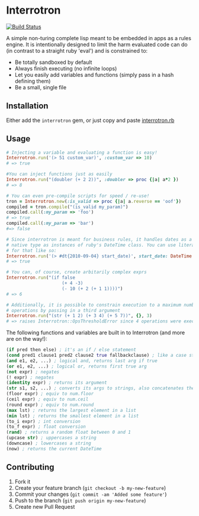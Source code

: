 # Interrotron

[![Build Status](https://secure.travis-ci.org/andrewvc/interrotron.png?branch=master)](http://travis-ci.org/andrewvc/interrotron)

A simple non-turing complete lisp meant to be embedded in apps as a rules engine. It is intentionally designed to limit the harm evaluated code can do (in contrast to a straight ruby 'eval') and is constrained to:

* Be totally sandboxed by default
* Always finish executing (no infinite loops)
* Let you easily add variables and functions (simply pass in a hash defining them)
* Be a small, single file

## Installation

Either add the `interrotron` gem, or just copy and paste [interrotron.rb](https://github.com/andrewvc/interrotron/blob/master/lib/interrotron.rb)

## Usage

```ruby
# Injecting a variable and evaluating a function is easy!
Interrotron.run('(> 51 custom_var)', :custom_var => 10) 
# => true

#You can inject functions just as easily
Interrotron.run("(doubler (+ 2 2))", :doubler => proc {|a| a*2 })
# => 8

# You can even pre-compile scripts for speed / re-use!
tron = Interrotron.new(:is_valid => proc {|a| a.reverse == 'oof'})
compiled = tron.compile("(is_valid my_param)")
compiled.call(:my_param => 'foo')
# => true
compiled.call(:my_param => 'bar')
#=> false

# Since interrotron is meant for business rules, it handles dates as a 
# native type as instances of ruby's DateTime class. You can use literals
# for that like so:
Interrotron.run('(> #dt{2010-09-04} start_date)', start_date: DateTime.parse('2012-12-12'))
# => true

# You can, of course, create arbitarily complex exprs
Interrotron.run("(if false
                     (+ 4 -3)
                     (- 10 (+ 2 (+ 1 1))))")
# => 6

# Additionally, it is possible to constrain execution to a maximum number of
# operations by passing in a third argument
Interrotron.run("(str (+ 1 2) (+ 3 4) (+ 5 7))", {}, 3)
# => raises Interrotron::OpsThresholdError since 4 operations were executed

```

The following functions and variables are built in to Interrotron (and more are on the way!):
```clojure
(if pred then else) ; it's an if / else statement
(cond pred1 clause1 pred2 clause2 true fallbackclause) ; like a case statement
(and e1, e2, ...) ; logical and, returns last arg if true
(or e1, e2, ...) ; logical or, returns first true arg
(not expr) ; negates
(! expr) ; negates
(identity expr) ; returns its argument
(str s1, s2, ...) ; converts its args to strings, also concatenates them
(floor expr) ; equiv to num.floor
(ceil expr) ; equiv to num.ceil
(round expr) ; equiv to num.round
(max lst) ; returns the largest element in a list
(min lst) ; returns the smallest element in a list
(to_i expr) ; int conversion
(to_f expr) ; float conversion
(rand) ; returns a random float between 0 and 1
(upcase str) ; uppercases a string
(downcase) ; lowercases a string
(now) ; returns the current DateTime
```

## Contributing

1. Fork it
2. Create your feature branch (`git checkout -b my-new-feature`)
3. Commit your changes (`git commit -am 'Added some feature'`)
4. Push to the branch (`git push origin my-new-feature`)
5. Create new Pull Request
